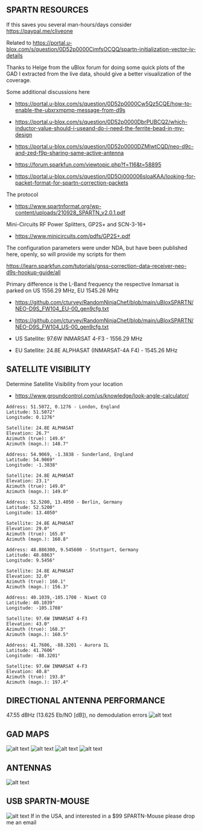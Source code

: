 ## SPARTN RESOURCES
If this saves you several man-hours/days consider https://paypal.me/cliveone

Related to
https://portal.u-blox.com/s/question/0D52p0000CimfsOCQQ/spartn-initialization-vector-iv-details

Thanks to Helge from the uBlox forum for doing some quick plots of the GAD I extracted from the live data, should give a better visualization of the coverage.

Some additional discussions here

  *  https://portal.u-blox.com/s/question/0D52p0000Cw5Qz5CQE/how-to-enable-the-ubxrxmpmp-message-from-d9s

  *  https://portal.u-blox.com/s/question/0D52p0000DbrPUBCQ2/which-inductor-value-should-i-useand-do-i-need-the-ferrite-bead-in-my-design

  *  https://portal.u-blox.com/s/question/0D52p0000DZMlwtCQD/neo-d9c-and-zed-f9p-sharing-same-active-antenna

  *  https://forum.sparkfun.com/viewtopic.php?f=116&t=58895

  *  https://portal.u-blox.com/s/question/0D5Oj000006sloaKAA/looking-for-packet-format-for-spartn-correction-packets

The protocol

  *  https://www.spartnformat.org/wp-content/uploads/210928_SPARTN_v2.0.1.pdf

Mini-Circuits RF Power Splitters, GP2S+ and SCN-3-16+

  *  https://www.minicircuits.com/pdfs/GP2S+.pdf

The configuration parameters were under NDA, but have been published here, openly, so will provide my scripts for them

https://learn.sparkfun.com/tutorials/gnss-correction-data-receiver-neo-d9s-hookup-guide/all

Primary difference is the L-Band frequency the respective Inmarsat is parked on US 1556.29 MHz, EU 1545.26 MHz

  *  https://github.com/cturvey/RandomNinjaChef/blob/main/uBloxSPARTN/NEO-D9S_FW104_EU-00_gen9cfg.txt

  *  https://github.com/cturvey/RandomNinjaChef/blob/main/uBloxSPARTN/NEO-D9S_FW104_US-00_gen9cfg.txt

  *  US Satellite: 97.6W INMARSAT 4-F3 - 1556.29 MHz
  *  EU Satellite: 24.8E ALPHASAT (INMARSAT-4A F4) - 1545.26 MHz

## SATELLITE VISIBILITY
Determine Satellite Visibility from your location

  *  https://www.groundcontrol.com/us/knowledge/look-angle-calculator/

```
Address: 51.5072, 0.1276 - London, England
Latitude: 51.5072°
Longitude: 0.1276°

Satellite: 24.8E ALPHASAT
Elevation: 26.7°
Azimuth (true): 149.6°
Azimuth (magn.): 148.7°
```
```
Address: 54.9069, -1.3838 - Sunderland, England
Latitude: 54.9069°
Longitude: -1.3838°

Satellite: 24.8E ALPHASAT
Elevation: 23.1°
Azimuth (true): 149.0°
Azimuth (magn.): 149.0°
```
```
Address: 52.5200, 13.4050 - Berlin, Germany
Latitude: 52.5200°
Longitude: 13.4050°

Satellite: 24.8E ALPHASAT
Elevation: 29.0°
Azimuth (true): 165.8°
Azimuth (magn.): 160.8°
```
```
Address: 48.886300, 9.545600 - Stuttgart, Germany
Latitude: 48.8863°
Longitude: 9.5456°

Satellite: 24.8E ALPHASAT
Elevation: 32.0°
Azimuth (true): 160.1°
Azimuth (magn.): 156.3°
```
```
Address: 40.1039,-105.1708 - Niwot CO
Latitude: 40.1039°
Longitude: -105.1708°

Satellite: 97.6W INMARSAT 4-F3
Elevation: 43.0°
Azimuth (true): 168.3°
Azimuth (magn.): 160.5°
```
```
Address: 41.7606, -88.3201 - Aurora IL
Latitude: 41.7606°
Longitude: -88.3201°

Satellite: 97.6W INMARSAT 4-F3
Elevation: 40.8°
Azimuth (true): 193.8°
Azimuth (magn.): 197.4°
```

## DIRECTIONAL ANTENNA PERFORMANCE
47.55 dBHz (13.625 Eb/NO [dB]), no demodulation errors
![alt text](neo_d9s_004.jpg?raw=true)

## GAD MAPS
![alt text](us_gad.jpg?raw=true)
![alt text](eu_gad.jpg?raw=true)
![alt text](au_gad.jpg?raw=true)
![alt text](jp_gad.jpg?raw=true)

## ANTENNAS
![alt text](beitian_all_frequency.jpg?raw=true)

## USB SPARTN-MOUSE
![alt text](usb_spartn_mouse.jpg?raw=true)
If in the USA, and interested in a $99 SPARTN-Mouse please drop me an email

